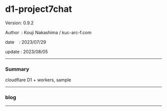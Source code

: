 ﻿# d1-project7chat

 Version: 0.9.2

 Author  : Kouji Nakashima / kuc-arc-f.com

 date    : 2023/07/29

 update  : 2023/08/05

***
### Summary

cloudflare D1 + workers, sample

***
### blog 


***

